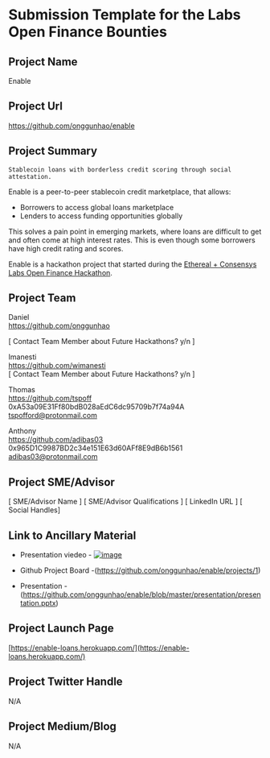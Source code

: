 # Submission Template for the Labs Open Finance Bounties

## Project Name
Enable

## Project Url
https://github.com/onggunhao/enable  
  

## Project Summary
`Stablecoin loans with borderless credit scoring through social attestation.`
  
Enable is a peer-to-peer stablecoin credit marketplace, that allows:

- Borrowers to access global loans marketplace
- Lenders to access funding opportunities globally

This solves a pain point in emerging markets, where loans are difficult to get and often come at high interest rates. This is even though some borrowers have high credit rating and scores.

Enable is a hackathon project that started during the [Ethereal + Consensys Labs Open Finance Hackathon](https://www.buildandship.it/).

## Project Team

Daniel  
https://github.com/onggunhao  

[ Contact Team Member about Future Hackathons? y/n ]

Imanesti  
https://github.com/wimanesti    
[ Contact Team Member about Future Hackathons? y/n ]

Thomas  
https://github.com/tspoff  
0xA53a09E31Ff80bdB028aEdC6dc95709b7f74a94A  
tspofford@protonmail.com  

Anthony  
https://github.com/adibas03  
0x965D1C9987BD2c34e151E63d60AFf8E9dB6b1561  
adibas03@protonmail.com  

## Project SME/Advisor
[ SME/Advisor Name ]
[ SME/Advisor Qualifications ]
[ LinkedIn URL ]
[ Social Handles]

## Link to Ancillary Material
* Presentation viedeo - [![image](https://user-images.githubusercontent.com/518024/56973331-35e9d600-6b9f-11e9-8e41-b88185cfdea7.png)](https://youtu.be/WZl9TJuePsw)  

  

* Github Project Board -(https://github.com/onggunhao/enable/projects/1)  
* Presentation - (https://github.com/onggunhao/enable/blob/master/presentation/presentation.pptx)  


## Project Launch Page  
[https://enable-loans.herokuapp.com/](https://enable-loans.herokuapp.com/)  

## Project Twitter Handle
N/A

## Project Medium/Blog
N/A